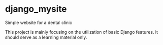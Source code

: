 # django_mysite
Simple  website for a dental clinic 

This project is mainly focusing on the utilization of basic Django features. It should serve as a learning material only.
